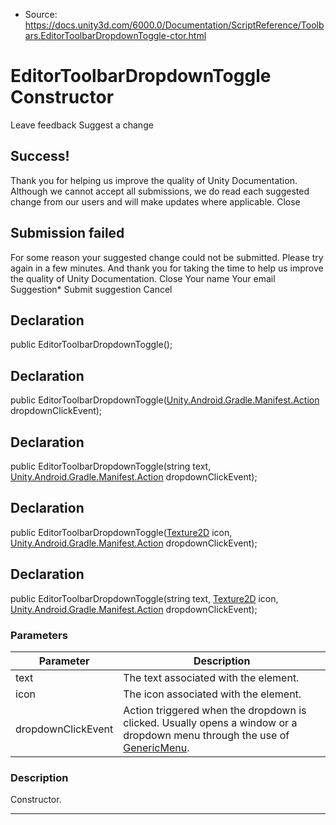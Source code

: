 * Source: https://docs.unity3d.com/6000.0/Documentation/ScriptReference/Toolbars.EditorToolbarDropdownToggle-ctor.html

# EditorToolbarDropdownToggle Constructor
Leave feedback
Suggest a change
## Success!
Thank you for helping us improve the quality of Unity Documentation. Although we cannot accept all submissions, we do read each suggested change from our users and will make updates where applicable.
Close
## Submission failed
For some reason your suggested change could not be submitted. Please <a>try again</a> in a few minutes. And thank you for taking the time to help us improve the quality of Unity Documentation.
Close
Your name Your email Suggestion* Submit suggestion
Cancel
## Declaration
public EditorToolbarDropdownToggle(); 
## Declaration
public EditorToolbarDropdownToggle([Unity.Android.Gradle.Manifest.Action](https://docs.unity3d.com/6000.0/Documentation/ScriptReference/Unity.Android.Gradle.Manifest.Action.html) dropdownClickEvent); 
## Declaration
public EditorToolbarDropdownToggle(string text, [Unity.Android.Gradle.Manifest.Action](https://docs.unity3d.com/6000.0/Documentation/ScriptReference/Unity.Android.Gradle.Manifest.Action.html) dropdownClickEvent); 
## Declaration
public EditorToolbarDropdownToggle([Texture2D](https://docs.unity3d.com/6000.0/Documentation/ScriptReference/Texture2D.html) icon, [Unity.Android.Gradle.Manifest.Action](https://docs.unity3d.com/6000.0/Documentation/ScriptReference/Unity.Android.Gradle.Manifest.Action.html) dropdownClickEvent); 
## Declaration
public EditorToolbarDropdownToggle(string text, [Texture2D](https://docs.unity3d.com/6000.0/Documentation/ScriptReference/Texture2D.html) icon, [Unity.Android.Gradle.Manifest.Action](https://docs.unity3d.com/6000.0/Documentation/ScriptReference/Unity.Android.Gradle.Manifest.Action.html) dropdownClickEvent); 
### Parameters
Parameter | Description  
---|---  
text | The text associated with the element.  
icon | The icon associated with the element.  
dropdownClickEvent | Action triggered when the dropdown is clicked. Usually opens a window or a dropdown menu through the use of [GenericMenu](https://docs.unity3d.com/6000.0/Documentation/ScriptReference/GenericMenu.html).  
### Description
Constructor.
* * *
